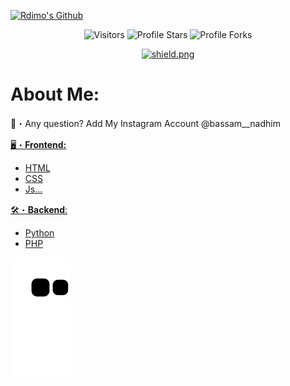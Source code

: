 <a href="https://dsc.gg/astraadev" target="_blank"> <img src="https://s3.amazonaws.com/penpenny-media/613a3451-5962-5dd5-8618-6587a488347a" alt="Rdimo's Github"/></a>

<p align="center"><img src="https://gpvc.arturio.dev/AstraaDev" alt="Visitors"></a>
<img src="https://img.shields.io/badge/dynamic/json?&label=Total%20Stars&color=bb2527&style=flat&style=for-the-badge&query=%24.stars&url=https://api.github-star-counter.workers.dev/user/AstraaDev" alt="Profile Stars"></a>
<img src="https://img.shields.io/badge/dynamic/json?&label=Total%20Forks&color=bb2527&style=flat&style=for-the-badge&query=%24.forks&url=https://api.github-star-counter.workers.dev/user/AstraaDev" alt="Profile Forks"></a>
<p align="center"><a href="https://dsc.gg/astraadev" target="_blank"><img src="https://discordapp.com/api/guilds/869346091743707206/widget.png?style=shield" alt="shield.png"></a></p></p>


# About Me:

📩・Any question? Add My Instagram Account  @bassam__nadhim
<a href="https://www.instagram.com/bassam__nadhim/?hl=en" target="_blank">

🖥️・**Frontend:**
  - HTML
  - CSS
  -  Js...

🛠・**Backend**:
  - Python
  - PHP
 
<a href="http://bassam.lovestoblog.com/" target="_blank"><img src="https://github.com/rafaballerini/rafaballerini/blob/output/github-contribution-grid-snake.svg" alt="sneke"></a>
